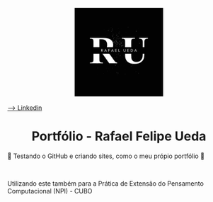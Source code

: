 <!DOCTYPE html>
<html>
  <p align="center">
    <a href="https://www.linkedin.com/in/rafael-ueda-96a502265/" target="blank">
      <img width="200" src="Photos/Logo2.png"><p>--> Linkedin</p>
    </a>
  </p>

   <h1 align="center">Portfólio - Rafael Felipe Ueda</h1>
    <p>🚧 Testando o GitHub e criando sites, como o meu própio portfólio 🚧</p>
    <br>
    <p>Utilizando este também para a Prática de Extensão do Pensamento Computacional (NPI) - CUBO</p>
  </div>
</html>